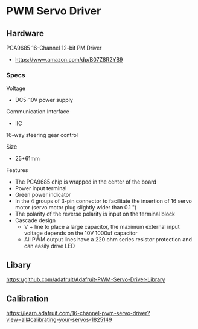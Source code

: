 # PWM Servo Driver

## Hardware

PCA9685 16-Channel 12-bit PM Driver
- https://www.amazon.com/dp/B07Z8R2YB9

### Specs

Voltage
- DC5-10V power supply

Communication Interface
- IIC

16-way steering gear control

Size
- 25*61mm

Features
- The PCA9685 chip is wrapped in the center of the board
- Power input terminal
- Green power indicator
- In the 4 groups of 3-pin connector to facilitate the insertion of 16 servo motor (servo motor plug slightly wider than 0.1 ")
- The polarity of the reverse polarity is input on the terminal block
- Cascade design
    - V + line to place a large capacitor, the maximum external input voltage depends on the 10V 1000uf capacitor
    - All PWM output lines have a 220 ohm series resistor protection and can easily drive LED

## Libary

https://github.com/adafruit/Adafruit-PWM-Servo-Driver-Library


## Calibration

https://learn.adafruit.com/16-channel-pwm-servo-driver?view=all#calibrating-your-servos-1825149
